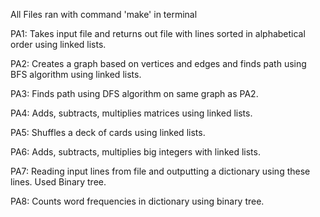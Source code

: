 All Files ran with command 'make' in terminal

PA1: Takes input file and returns out file with lines sorted in alphabetical order using linked lists.

PA2: Creates a graph based on vertices and edges and finds path using BFS algorithm using linked lists.

PA3: Finds path using DFS algorithm on same graph as PA2.

PA4: Adds, subtracts, multiplies matrices using linked lists.

PA5: Shuffles a deck of cards using linked lists.

PA6: Adds, subtracts, multiplies big integers with linked lists.

PA7: Reading input lines from file and outputting a dictionary using these lines. Used Binary tree.

PA8: Counts word frequencies in dictionary using binary tree.
